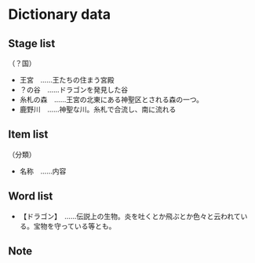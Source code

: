 # Dictionary data

## Stage list

（？国）

* 王宮　……王たちの住まう宮殿
* ？の谷　……ドラゴンを発見した谷
* 糸札の森　……王宮の北東にある神聖区とされる森の一つ。
* 鹿野川　……神聖な川。糸札で合流し、南に流れる

## Item list

（分類）

* 名称　……内容

## Word list

* 【ドラゴン】　……伝説上の生物。炎を吐くとか飛ぶとか色々と云われている。宝物を守っている等とも。

## Note
